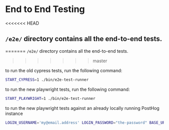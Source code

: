 # End to End Testing

<<<<<<< HEAD
## `/e2e/` directory contains all the end-to-end tests.
=======
`/e2e/` directory contains all the end-to-end tests.
>>>>>>> master

to run the old cypress tests, run the following command:

```bash
START_CYPRESS=1 ./bin/e2e-test-runner
```

to run the new playwright tests, run the following command:

```bash
START_PLAYWRIGHT=1 ./bin/e2e-test-runner
``` 

to run the new playwright tests against an already locally running PostHog instance
```bash
LOGIN_USERNAME='my@email.address' LOGIN_PASSWORD="the-password" BASE_URL='http://localhost:8010' pnpm exec playwright test --ui
```
